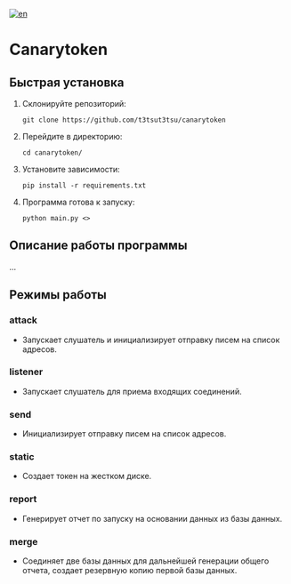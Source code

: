 [![en](https://img.shields.io/badge/lang-en-red.svg)](https://github.com/t3tsut3tsu/canarytoken/blob/master/README.md)

# Canarytoken

## Быстрая установка

1. Склонируйте репозиторий: 

   ```git clone https://github.com/t3tsut3tsu/canarytoken```
2. Перейдите в директорию:
   
   ```cd canarytoken/```
4. Установите зависимости:
   
   ```pip install -r requirements.txt```
6. Программа готова к запуску:
   
   ```python main.py <>```

## Описание работы программы
...

## Режимы работы

### attack
- Запускает слушатель и инициализирует отправку писем на список адресов.

### listener
- Запускает слушатель для приема входящих соединений.

### send
- Инициализирует отправку писем на список адресов.

### static
- Создает токен на жестком диске.

### report
- Генерирует отчет по запуску на основании данных из базы данных.

### merge
- Соединяет две базы данных для дальнейшей генерации общего отчета, создает резервную копию первой базы данных.
